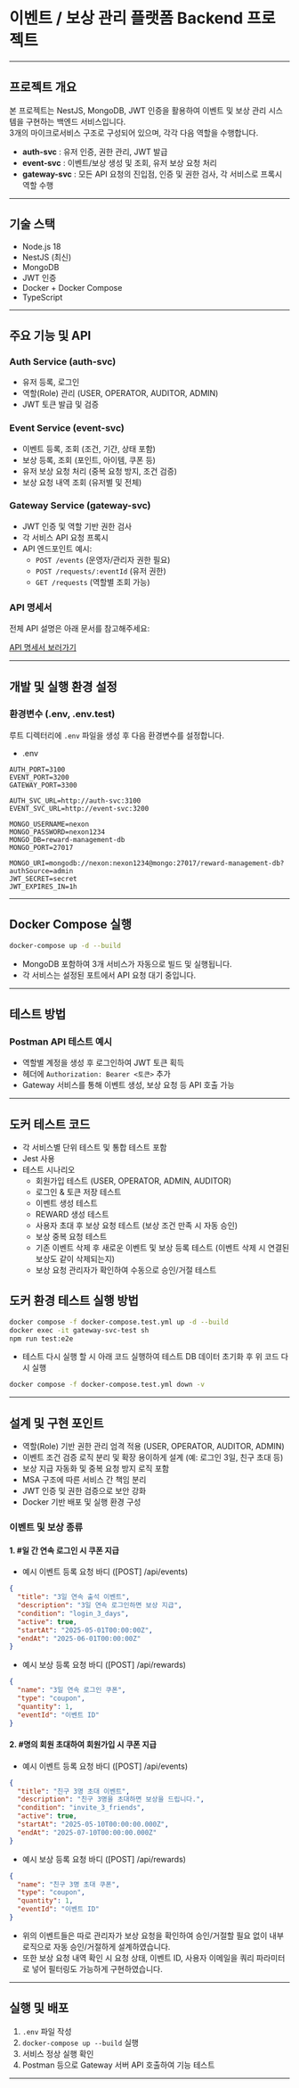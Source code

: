 # 이벤트 / 보상 관리 플랫폼 Backend 프로젝트

---

## 프로젝트 개요
본 프로젝트는 NestJS, MongoDB, JWT 인증을 활용하여 이벤트 및 보상 관리 시스템을 구현하는 백엔드 서비스입니다.  
3개의 마이크로서비스 구조로 구성되어 있으며, 각각 다음 역할을 수행합니다.

- **auth-svc** : 유저 인증, 권한 관리, JWT 발급  
- **event-svc** : 이벤트/보상 생성 및 조회, 유저 보상 요청 처리  
- **gateway-svc** : 모든 API 요청의 진입점, 인증 및 권한 검사, 각 서비스로 프록시 역할 수행  

---

## 기술 스택
- Node.js 18
- NestJS (최신)
- MongoDB
- JWT 인증
- Docker + Docker Compose
- TypeScript

---

## 주요 기능 및 API

### Auth Service (auth-svc)
- 유저 등록, 로그인
- 역할(Role) 관리 (USER, OPERATOR, AUDITOR, ADMIN)
- JWT 토큰 발급 및 검증

### Event Service (event-svc)
- 이벤트 등록, 조회 (조건, 기간, 상태 포함)
- 보상 등록, 조회 (포인트, 아이템, 쿠폰 등)
- 유저 보상 요청 처리 (중복 요청 방지, 조건 검증)
- 보상 요청 내역 조회 (유저별 및 전체)

### Gateway Service (gateway-svc)
- JWT 인증 및 역할 기반 권한 검사
- 각 서비스 API 요청 프록시
- API 엔드포인트 예시:
  - `POST /events` (운영자/관리자 권한 필요)
  - `POST /requests/:eventId` (유저 권한)
  - `GET /requests` (역할별 조회 가능)

### API 명세서
전체 API 설명은 아래 문서를 참고해주세요:

[API 명세서 보러가기](./API.md)

---

## 개발 및 실행 환경 설정

### 환경변수 (.env, .env.test)
루트 디렉터리에 `.env` 파일을 생성 후 다음 환경변수를 설정합니다.

- .env
```env
AUTH_PORT=3100
EVENT_PORT=3200
GATEWAY_PORT=3300

AUTH_SVC_URL=http://auth-svc:3100
EVENT_SVC_URL=http://event-svc:3200

MONGO_USERNAME=nexon
MONGO_PASSWORD=nexon1234
MONGO_DB=reward-management-db
MONGO_PORT=27017

MONGO_URI=mongodb://nexon:nexon1234@mongo:27017/reward-management-db?authSource=admin
JWT_SECRET=secret
JWT_EXPIRES_IN=1h
```

---

## Docker Compose 실행

```bash
docker-compose up -d --build
```

- MongoDB 포함하여 3개 서비스가 자동으로 빌드 및 실행됩니다.
- 각 서비스는 설정된 포트에서 API 요청 대기 중입니다.

---

## 테스트 방법

### Postman API 테스트 예시
- 역할별 계정을 생성 후 로그인하여 JWT 토큰 획득
- 헤더에 `Authorization: Bearer <토큰>` 추가
- Gateway 서비스를 통해 이벤트 생성, 보상 요청 등 API 호출 가능

---

## 도커 테스트 코드

- 각 서비스별 단위 테스트 및 통합 테스트 포함
- Jest 사용
- 테스트 시나리오
  - 회원가입 테스트 (USER, OPERATOR, ADMIN, AUDITOR)
  - 로그인 & 토큰 저장 테스트
  - 이벤트 생성 테스트
  - REWARD 생성 테스트
  - 사용자 초대 후 보상 요청 테스트 (보상 조건 만족 시 자동 승인)
  - 보상 중복 요청 테스트
  - 기존 이벤트 삭제 후 새로운 이벤트 및 보상 등록 테스트 (이벤트 삭제 시 연결된 보상도 같이 삭제되는지)
  - 보상 요청 관리자가 확인하여 수동으로 승인/거절 테스트

## 도커 환경 테스트 실행 방법

```bash
docker compose -f docker-compose.test.yml up -d --build
docker exec -it gateway-svc-test sh
npm run test:e2e
```

- 테스트 다시 실행 할 시 아래 코드 실행하여 테스트 DB 데이터 초기화 후 위 코드 다시 실행
```bash
docker compose -f docker-compose.test.yml down -v
```

---

## 설계 및 구현 포인트

- 역할(Role) 기반 권한 관리 엄격 적용 (USER, OPERATOR, AUDITOR, ADMIN)
- 이벤트 조건 검증 로직 분리 및 확장 용이하게 설계 (예: 로그인 3일, 친구 초대 등)
- 보상 지급 자동화 및 중복 요청 방지 로직 포함
- MSA 구조에 따른 서비스 간 책임 분리
- JWT 인증 및 권한 검증으로 보안 강화
- Docker 기반 배포 및 실행 환경 구성

### 이벤트 및 보상 종류

#### 1. \#일 간 연속 로그인 시 쿠폰 지급
- 예시 이벤트 등록 요청 바디 ([POST] /api/events)
```json
{
  "title": "3일 연속 출석 이벤트",
  "description": "3일 연속 로그인하면 보상 지급",
  "condition": "login_3_days",
  "active": true,
  "startAt": "2025-05-01T00:00:00Z",
  "endAt": "2025-06-01T00:00:00Z"
}
```
- 예시 보상 등록 요청 바디 ([POST] /api/rewards)
```json
{
  "name": "3일 연속 로그인 쿠폰",
  "type": "coupon",
  "quantity": 1,
  "eventId": "이벤트 ID"
}
```

#### 2. \#명의 회원 초대하여 회원가입 시 쿠폰 지급
- 예시 이벤트 등록 요청 바디 ([POST] /api/events)
```json
{
  "title": "친구 3명 초대 이벤트",
  "description": "친구 3명을 초대하면 보상을 드립니다.",
  "condition": "invite_3_friends",
  "active": true,
  "startAt": "2025-05-10T00:00:00.000Z",
  "endAt": "2025-07-10T00:00:00.000Z"
}
```
- 예시 보상 등록 요청 바디 ([POST] /api/rewards)
```json
{
  "name": "친구 3명 초대 쿠폰",
  "type": "coupon",
  "quantity": 1,
  "eventId": "이벤트 ID"
}
```

- 위의 이벤트들은 따로 관리자가 보상 요청을 확인하여 승인/거절할 필요 없이 내부 로직으로 자동 승인/거절하게 설계하였습니다.
- 또한 보상 요청 내역 확인 시 요청 상태, 이벤트 ID, 사용자 이메일을 쿼리 파라미터로 넣어 필터링도 가능하게 구현하였습니다. 

---

## 실행 및 배포

1. `.env` 파일 작성  
2. `docker-compose up --build` 실행  
3. 서비스 정상 실행 확인  
4. Postman 등으로 Gateway 서버 API 호출하여 기능 테스트  

---
